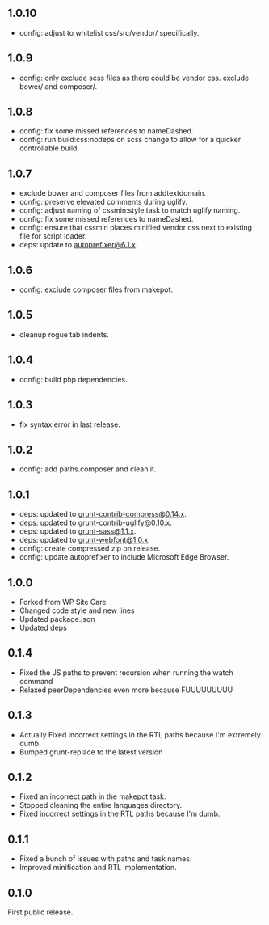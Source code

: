 ## 1.0.10

- config: adjust to whitelist css/src/vendor/ specifically.

## 1.0.9

- config: only exclude scss files as there could be vendor css. exclude bower/ and composer/.

## 1.0.8

- config: fix some missed references to nameDashed.
- config: run build:css:nodeps on scss change to allow for a quicker controllable build.

## 1.0.7

- exclude bower and composer files from addtextdomain.
- config: preserve elevated comments during uglify.
- config: adjust naming of cssmin:style task to match uglify naming.
- config: fix some missed references to nameDashed.
- config: ensure that cssmin places minified vendor css next to existing file for script loader.
- deps: update to autoprefixer@6.1.x.

## 1.0.6

- config: exclude composer files from makepot.

## 1.0.5

- cleanup rogue tab indents.

## 1.0.4

- config: build php dependencies.

## 1.0.3

- fix syntax error in last release.

## 1.0.2

- config: add paths.composer and clean it.

## 1.0.1

- deps: updated to grunt-contrib-compress@0.14.x.
- deps: updated to grunt-contrib-uglify@0.10.x.
- deps: updated to grunt-sass@1.1.x.
- deps: updated to grunt-webfont@1.0.x.
- config: create compressed zip on release.
- config: update autoprefixer to include Microsoft Edge Browser.

## 1.0.0

- Forked from WP Site Care
- Changed code style and new lines
- Updated package.json
- Updated deps

## 0.1.4

- Fixed the JS paths to prevent recursion when running the watch command
- Relaxed peerDependencies even more because FUUUUUUUUU

## 0.1.3

- Actually Fixed incorrect settings in the RTL paths because I'm extremely dumb
- Bumped grunt-replace to the latest version

## 0.1.2

- Fixed an incorrect path in the makepot task.
- Stopped cleaning the entire languages directory.
- Fixed incorrect settings in the RTL paths because I'm dumb.

## 0.1.1

- Fixed a bunch of issues with paths and task names.
- Improved minification and RTL implementation.

## 0.1.0

First public release.
